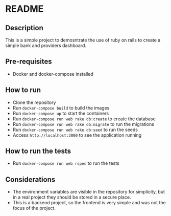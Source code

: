 # README

## Description
This is a simple project to demosntrate the use of ruby on rails to create a simple bank and providers dashboard.

## Pre-requisites
- Docker and docker-compose installed

## How to run
- Clone the repository
- Run `docker-compose build` to build the images
- Run `docker-compose up` to start the containers
- Run `docker-compose run web rake db:create` to create the database
- Run `docker-compose run web rake db:migrate` to run the migrations
- Run `docker-compose run web rake db:seed` to run the seeds
- Access `http://localhost:3000` to see the application running

## How to run the tests
- Run `docker-compose run web rspec` to run the tests

## Considerations
- The environment variables are visible in the repository for simplicity, but in a real project they should be stored in a secure place.
- This is a backend project, so the frontend is very simple and was not the focus of the project.